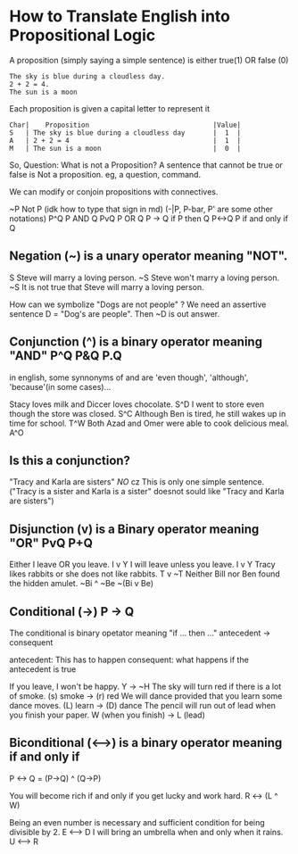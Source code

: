 # How to Translate English into Propositional Logic
A proposition (simply saying a simple sentence) is either true(1) OR false (0)

```
The sky is blue during a cloudless day.
2 + 2 = 4.
The sun is a moon
```
Each proposition is given a capital letter to represent it
```
Char|    Proposition                               |Value|
S   | The sky is blue during a cloudless day       |  1  |
A   | 2 + 2 = 4                                    |  1  |
M   | The sun is a moon                            |  0  |
```

So, Question: What is not a Proposition? A sentence that cannot be true or false is Not a proposition.
eg, a question, command.

We can modify or conjoin propositions with connectives.

~P          Not P (idk how to type that sign in md) (-|P, P-bar, P' are some other notations)
P^Q         P AND Q
PvQ         P OR  Q
P -> Q      if P then Q
P<->Q       P if and only if Q

## Negation (~) is a unary operator meaning "NOT".

S    Steve will marry a loving person.
~S    Steve won't marry a loving person.
~S    It is not true that Steve will marry a loving person.

How can we symbolize "Dogs are not people" ?
We need an assertive sentence D = "Dog's are people".
Then ~D is out answer.

## Conjunction (^) is a binary operator meaning "AND"  P^Q  P&Q  P.Q
in english, some synnonyms of and are 'even though', 'although', 'because'(in some cases)...

Stacy loves milk and Diccer loves chocolate.            S^D
I went to store even though the store was closed.       S^C
Although Ben is tired, he still wakes up in time for school.    T^W
Both Azad and Omer were able to cook delicious meal.             A^O

## Is this a conjunction?
"Tracy and Karla are sisters"  *NO* cz This is only one simple sentence.
("Tracy is a sister and Karla is a sister" doesnot sould like "Tracy and Karla are sisters")

## Disjunction (v) is a Binary operator meaning "OR"  PvQ  P+Q

Either I leave OR you leave.                                I v Y
I will leave unless you leave.                              I v Y
Tracy likes rabbits or she does not like rabbits.           T v ~T
Neither Bill nor Ben found the hidden amulet.       ~Bi ^ ~Be        ~(Bi v Be)

## Conditional (->)  P -> Q
The conditional is binary opetator meaning "if ... then ..."
              antecedent -> consequent

antecedent: This has to happen
consequent: what happens if the antecedent is true

If you leave, I won't be happy.                  Y -> ~H
The sky will turn red if there is a lot of smoke. (s) smoke -> (r) red
We will dance provided that you learn some dance moves.  (L) learn -> (D) dance
The pencil will run out of lead when you finish your paper.   W (when you finish) -> L (lead)

## Biconditional (<-->) is a binary operator meaning if and only if
P <-> Q = (P->Q) ^ (Q->P)

You will become rich if and only if you get lucky and work hard. R <-> (L ^ W)

Being an even number is necessary and sufficient condition for being divisible by 2.   E <--> D
I will bring an umbrella when and only when it rains.   U <--> R